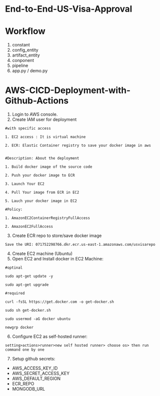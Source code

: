 # End-to-End-US-Visa-Approval

# Workflow
1. constant
2. config_entity
3. artifact_entity
4. conponent
5. pipeline
6. app.py / demo.py

# AWS-CICD-Deployment-with-Github-Actions
1. Login to AWS console.
2. Create IAM user for deployment

```
#with specific access

1. EC2 access : It is virtual machine

2. ECR: Elastic Container registry to save your docker image in aws


#Description: About the deployment

1. Build docker image of the source code

2. Push your docker image to ECR

3. Launch Your EC2 

4. Pull Your image from ECR in EC2

5. Lauch your docker image in EC2

#Policy:

1. AmazonEC2ContainerRegistryFullAccess

2. AmazonEC2FullAccess

```
3. Create ECR repo to store/save docker image
```
Save the URI: 071752298766.dkr.ecr.us-east-1.amazonaws.com/usvisarepo
```
4. Create EC2 machine (Ubuntu)
5. Open EC2 and Install docker in EC2 Machine:

```
#optinal

sudo apt-get update -y

sudo apt-get upgrade

#required

curl -fsSL https://get.docker.com -o get-docker.sh

sudo sh get-docker.sh

sudo usermod -aG docker ubuntu

newgrp docker
```
6. Configure EC2 as self-hosted runner:

```
setting>actions>runner>new self hosted runner> choose os> then run command one by one
```
7. Setup github secrets:

- AWS_ACCESS_KEY_ID
- AWS_SECRET_ACCESS_KEY
- AWS_DEFAULT_REGION
- ECR_REPO
- MONGODB_URL
